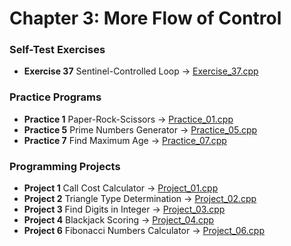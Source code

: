 # Chapter 3: More Flow of Control

### Self-Test Exercises
- **Exercise 37** Sentinel-Controlled Loop → [Exercise_37.cpp](Exercise_37.cpp)

### Practice Programs
- **Practice 1** Paper-Rock-Scissors → [Practice_01.cpp](Practice_01.cpp)
- **Practice 5** Prime Numbers Generator → [Practice_05.cpp](Practice_05.cpp)
- **Practice 7** Find Maximum Age → [Practice_07.cpp](Practice_07.cpp)

### Programming Projects
- **Project 1** Call Cost Calculator → [Project_01.cpp](Project_01.cpp)
- **Project 2** Triangle Type Determination → [Project_02.cpp](Project_02.cpp)
- **Project 3** Find Digits in Integer → [Project_03.cpp](Project_03.cpp)
- **Project 4** Blackjack Scoring → [Project_04.cpp](Project_04.cpp)
- **Project 6** Fibonacci Numbers Calculator → [Project_06.cpp](Project_06.cpp)
